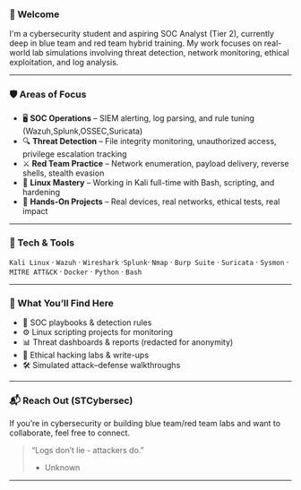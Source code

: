 ### 👋 Welcome

I'm a cybersecurity student and aspiring SOC Analyst (Tier 2), currently deep in blue team and red team hybrid training. My work focuses on real-world lab simulations involving threat detection, network monitoring, ethical exploitation, and log analysis.

---

### 🛡️ Areas of Focus
- 🖥️ **SOC Operations** – SIEM alerting, log parsing, and rule tuning (Wazuh,Splunk,OSSEC,Suricata)
- 🔍 **Threat Detection** – File integrity monitoring, unauthorized access, privilege escalation tracking
- ⚔️ **Red Team Practice** – Network enumeration, payload delivery, reverse shells, stealth evasion
- 🐧 **Linux Mastery** – Working in Kali full-time with Bash, scripting, and hardening
- 🧠 **Hands-On Projects** – Real devices, real networks, ethical tests, real impact

---

### 🔧 Tech & Tools
`Kali Linux` · `Wazuh` · `Wireshark` ·`Splunk`·  `Nmap` · `Burp Suite` · `Suricata` · `Sysmon` · `MITRE ATT&CK` · `Docker` · `Python` · `Bash`

---

### 📂 What You’ll Find Here
- 👣 SOC playbooks & detection rules
- ⚙️ Linux scripting projects for monitoring
- 📊 Threat dashboards & reports (redacted for anonymity)
- 🧪 Ethical hacking labs & write-ups
- 🛠️ Simulated attack–defense walkthroughs

---

### 📬 Reach Out (STCybersec)
If you’re in cybersecurity or building blue team/red team labs and want to collaborate, feel free to connect.

> “Logs don’t lie - attackers do.”  
> - Unknown

---


